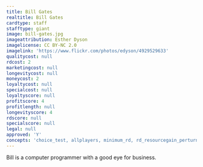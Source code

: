 ```yaml
---
title: Bill Gates
realtitle: Bill Gates
cardtype: staff
stafftype: giant
image: bill-gates.jpg
imageattribution: Esther Dyson
imagelicense: CC BY-NC 2.0
imagelink: 'https://www.flickr.com/photos/edyson/4929529633'
qualitycost: null
rdcost: 2
marketingcost: null
longevitycost: null
moneycost: 2
loyaltycost: null
specialcost: null
loyaltyscore: null
profitscore: 4
profitlength: null
longevityscore: 4
rdscore: null
specialscore: null
legal: null
approved: 'Y'
concepts: 'choice_test, allplayers, minimum_rd, rd_resourcegain_perturn'
---
```


Bill is a computer programmer with a good eye for business.

